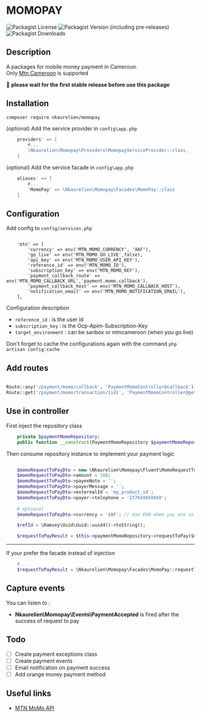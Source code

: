 

# MOMOPAY


![Packagist License](https://img.shields.io/packagist/l/nkaurelien/momopay)
![Packagist Version (including pre-releases)](https://img.shields.io/packagist/v/nkaurelien/momopay?include_prereleases)
![Packagist Downloads](https://img.shields.io/packagist/dt/nkaurelien/momopay)

## Description

A packages for mobile money payment in Cameroun. <br> Only [Mtn Cameroon](https://mtn.cm/MoMo/) is supported

:stop_sign: **please wait for the first stable release before use this package**

## Installation


```shellscript
composer require nkaurelien/momopay
```

(optional) Add the service provider in `config\app.php`

```php 
    providers' => [
        #...
        \Nkaurelien\Momopay\Providers\MomopayServiceProvider::class,
    ]
```
(optional) Add the service facade in `config\app.php`
```php 
    aliases' => [
        #...
        'MomoPay' => \Nkaurelien\Momopay\Facades\MomoPay::class
    ]
```

## Configuration

Add config to `config/services.php`

```text

    'mtn' => [
        'currency' => env('MTN_MOMO_CURRENCY', 'XAF'),
        'go_live' => env('MTN_MOMO_GO_LIVE',false),
        'api_key' => env('MTN_MOMO_USER_API_KEY'),
        'reference_id' => env('MTN_MOMO_ID'),
        'subscription_key' => env('MTN_MOMO_KEY'),
        'payment_callback_route' => env('MTN_MOMO_CALLBACK_URL','payment.momo.callback'),
        'payment_callback_host' => env('MTN_MOMO_CALLBACK_HOST'),
        'notification_email' => env('MTN_MOMO_NOTIFICATION_EMAIL'),
    ],

```

Configuration description

- `reference_id` : is the user id 
- `subscription_key` : is the Ocp-Apim-Subscription-Key
- `target_environment` : can be sanbox or mtncameroon (when you go live)


Don't forget to cache the configurations again with the command `php artisan config:cache`

## Add routes


```php

Route::any('/payment/momo/callback', 'PaymentMomoController@callback')->name('payment.momo.callback');
Route::get('/payment/momo/transaction/{id}', 'PaymentMomoController@getPayment')->name('payment.momo.gettransaction');

```

## Use in controller
First inject the repository class

```php
    private $paymentMomoRepository;
    public function __construct(PaymentMomoRepository $paymentMomoRepository){ #...   
```
Then consume repository instance to implement your payment logic
```php

    $momoRequestToPayDto = new \Nkaurelien\Momopay\Fluent\MomoRequestToPayDto;
    $momoRequestToPayDto->amount = 100;
    $momoRequestToPayDto->payeeNote = '';
    $momoRequestToPayDto->payerMessage = '';
    $momoRequestToPayDto->externalId = 'my_product_id';
    $momoRequestToPayDto->payer->telephone = '2376XXXXXXXX';
    
    # optional
    $momoRequestToPayDto->currency = 'XAF'; // Use EUR when you are in sandbox mode

    $refId = \Ramsey\Uuid\Uuid::uuid4()->toString();

    $requestToPayResult = $this->paymentMomoRepository->requestToPay($momoRequestToPayDto, $refId);
```
___
If your prefer the facade instead of injection
```php
    #...
    $requestToPayResult = \Nkaurelien\Momopay\Facades\MomoPay::requestToPay($momoRequestToPayDto, $refId);
```

## Capture events
You can listen to : <br>
- **Nkaurelien\Momopay\Events\PaymentAccepted** is fired after the success of request to pay 

## Todo
- [ ] Create payment exceptions class
- [ ] Create payment events
- [ ] Email notification on payment success
- [ ] Add orange money payment method

## Useful links
- [MTN MoMo API](https://momodeveloper.mtn.com/)